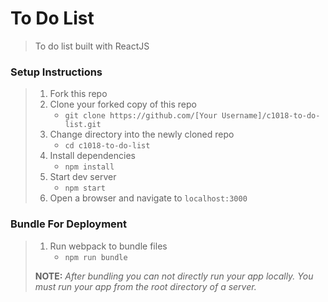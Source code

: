 # To Do List

> To do list built with ReactJS

### Setup Instructions

> 1. Fork this repo
> 1. Clone your forked copy of this repo
>    - `git clone https://github.com/[Your Username]/c1018-to-do-list.git`
> 1. Change directory into the newly cloned repo
>    - `cd c1018-to-do-list`
> 1. Install dependencies 
>    - `npm install`
> 1. Start dev server
>    - `npm start`
> 1. Open a browser and navigate to `localhost:3000`

### Bundle For Deployment

> 1. Run webpack to bundle files
>    - `npm run bundle`
> 
> **NOTE:** *After bundling you can not directly run your app locally. You must run your app from the root directory of a server.*
